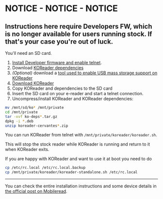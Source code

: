 # NOTICE - NOTICE - NOTICE

## Instructions here require Developers FW, which is no longer available for users running stock. If that's your case you're out of luck.

You'll need an SD card.

1. [Install Developer firmware and enable telnet](https://www.mobileread.com/forums/showpost.php?p=3762198&postcount=5).
2. Download [KOReader dependencies](https://www.mobileread.com/forums/attachment.php?attachmentid=167598&d=1541853810)
3. *(Optional)* download a [tool used to enable USB mass storage support on KOReader](https://www.mobileread.com/forums/attachment.php?attachmentid=171942&d=1560706352)
4. [Download KOReader](https://github.com/koreader/koreader/releases)
5. Copy KOReader and dependencies to the SD card
6. Insert the SD card on your e-reader and start a telnet connection.
7. Uncompress/install KOReader and KOReader dependencies:

```bash
mv /mnt/sd/ko* /mnt/private
cd /mnt/private
tar -xvf ko-deps*.tar.gz
dpkg -i *.deb
unzip koreader-cervantes*.zip
```

You can run KOReader from telnet with `/mnt/private/koreader/koreader.sh`.

This will stop the stock reader while KOReader is running and return to it when KOReader exits.

If you are happy with KOReader and want to use it at boot you need to do

```bash
cp /etc/rc.local /etc/rc.local.backup
cp /mnt/private/koreader/koreader-standalone.sh /etc/rc.local
```


***
You can check the entire installation instructions and some device details in [the official post on Mobileread](https://www.mobileread.com/forums/showthread.php?t=311571).